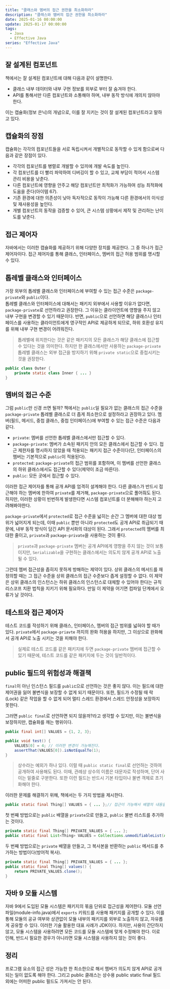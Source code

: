 ```yaml
---
title: "클래스와 멤버의 접근 권한을 최소화하라"
description: "클래스와 멤버의 접근 권한을 최소화하라"
date: 2025-01-16 00:00:00
update: 2025-01-17 00:00:00
tags: 
  - Java
  - Effective Java
series: "Effective Java"
---
```


## 잘 설계된 컴포넌트

책에서는 잘 설계된 컴포넌트에 대해 다음과 같이 설명한다.

- 클래스 내부 데이터와 내부 구현 정보를 외부로 부터 잘 숨겨야 한다.
- API를 통해서만 다른 컴포넌트와 소통해야 하며, 내부 동작 방식에 개의치 않아야 한다.

이는 캡슐화(정보 은닉)의 개념으로, 이를 잘 지키는 것이 잘 설계된 컴포넌트라고 말하고 있다.

## 캡슐화의 장점

캡슐화는 각각의 컴포넌트들을 서로 독립시켜서 개별적으로 동작할 수 있게 함으로써 다음과 같은 장점이 있다.

- 각각의 컴포넌트를 병렬로 개발할 수 있끼에 개발 속도를 높인다.
- 각 컴포넌트를 더 빨리 파악하여 디버깅이 할 수 있고, 교체 부담이 적어서 시스템 관리 비용을 낮춘다.
- 다른 컴포넌트에 영향을 안주고 해당 컴포넌트만 최적화가 가능하여 성능 최적화에 도움을 준다(아이템 67).
- 기존 환경에 대한 의존성이 낮아 독자적으로 동작이 가능해 다른 환경에서의 이식성 및 재사용성을 높인다.
- 개별 컴포넌트의 동작을 검증할 수 있어, 큰 시스템 상황에서 제작 및 관리하는 난이도를 낮춘다.

## 접근 제어자

자바에서는 이러한 캡슐화를 제공하기 위해 다양한 장치를 제공한다.
그 중 하나가 접근 제어자이다.
접근 제어자를 통해 클래스, 인터페이스, 멤버의 접근 허용 범위를 명시할 수 있다.

## 톱레벨 클래스와 인터페이스

가장 외부의 톱레벨 클래스와 인터페이스에 부여할 수 있는 접근 수준은 `package-private`와 `public`이다.  
톱레벨 클래스와 인터페이스에 대해서는 패키지 외부에서 사용할 이유가 없다면, `package-private`로 선언하라고 권장한다.
그 이유는 클라이언트에 영향을 주지 않고 내부 구현을 변경할 수 있기 때문이다.
반면, `public`으로 선언하면 해당 클래스나 인터페이스를 사용하는 클라이언트에게 영구적인 API로 제공하게 되므로, 하위 호환성 유지를 위해 내부 구현 변경이 어려워진다.

> 톱레벨에 위치한다는 것은 같은 패키지의 모든 클래스가 해당 클래스에 접근할 수 있다는 것을 의미한다.
> 하지만 한 클래스에서만 사용하는 `package-private` 톱레벨 클래스는 외부 접근을 방지하기 위해 `private static`으로 중첩시키는 것을 권장한다.

```java
public class Outer {
    private static class Inner { ... }
}
```

## 멤버의 접근 수준

그럼 `public`만 신경 쓰면 될까?
책에서는 `public`일 필요가 없는 클래스의 접근 수준을 `package-private` 톱레벨 클래스로 더 좁게 최소한으로 설정하라고 권장하고 있다.
멤버(필드, 메서드, 중첩 클래스, 중첩 인터페이스)에 부여할 수 있는 접근 수준은 다음과 같다.

- `private`: 멤버를 선언한 톱레벨 클래스에서만 접근할 수 있다.
- `package-private`: 멤버가 소속된 패키지 안의 모든 클래스에서 접근할 수 있다. 접근 제한자를 명시하지 않았을 때 적용되는 패키지 접근 수준이다(단, 인터페이스의 멤버는 기본적으로 `public`이 적용된다).
- `protected`: `package-private`의 접근 범위를 포함하며, 이 멤버를 선언한 클래스의 하위 클래스에서도 접근할 수 있다(제약이 조금 따른다).
- `public`: 모든 곳에서 접근할 수 있다.

이러한 접근 제어자를 통해 공개 API를 엄격히 설계해야 한다.
다른 클래스가 반드시 접근해야 하는 멤버에 한하여 `private`를 제거해, `package-private`으로 풀어줘도 된다.
하지만, 이러한 상황이 빈번하게 발생한다면 시스템 컴포넌트를 더 분해해야 하는지 고려해봐야한다.

`package-private`에서 `protected`로 접근 수준을 넓히는 순간 그 멤버에 대한 대상 범위가 넓어지게 되는데,
이때 `public` 뿐만 아니라 `protected`도 공개 API로 취급되기 때문에, 내부 동작 방식이 담긴 API 문서화의 대상이 된다.
그래서 `protected`의 멤버를 최대한 줄이고, `private`과 `package-private`을 사용하는 것이 좋다.

> `private`과 `package-private` 멤버는 공개 API에게 영향을 주지 않는 것이 보통이지만, `Serializable`을 구현하는 클래스에서는 의도치 않게 공개 API로 노출될 수 있다.

그런데 멤버 접근성을 좁히지 못하게 방해하는 제약이 있다.
상위 클래스의 메서드를 재정의할 때는 그 접근 수준을 상위 클래스의 접근 수준보다 좁게 설정할 수 없다.
이 제약은 상위 클래스의 인스턴스는 하위 클래스의 인스턴스로 대체할 수 있어야 한다는 규칙 리스코프 치환 법칙을 지키기 위해 필요하다.
만일 이 제약을 어기면 컴파일 단계에서 오류가 날 것이다.

## 테스트와 접근 제어자

테스트 코드를 작성하기 위해 클래스, 인터페이스, 멤버의 접근 범위를 넓혀야 할 때가 있다.
`private`에서 `package-priavte` 까지의 완화 허용을 하지만,
그 이상으로 완화해서 공개 API로 노출 시키는 것을 피해야 한다.

> 실제로 테스트 코드를 같은 패키지에 두면 `package-private` 멤버에 접근할 수 있기 때문에, 테스트 코드를 같은 패키지에 두는 것이 일반적이다.

## public 필드의 위험성과 해결책

`final`이 아닌 인스턴스 필드를 `publi`c으로 선언하는 것은 좋지 않다.
이는 필드에 대한 제어권을 잃어 불변식을 보장할 수 없게 되기 때문이다.
또한, 필드가 수정될 때 락(Lock) 같은 작업을 할 수 없게 되어 멀티 스레드 환경에서 스레드 안정성을 보장하지 못한다.

그러면 `public final`로 선언하면 되지 않을까?라고 생각할 수 있지만, 이는 불변식을 보장하지만, 캡슐화를 깨는 행위이다.

```java
public final int[] VALUES = {1, 2, 3};

public void test() {
    VALUES[0] = 4; // 이러한 변경이 가능해진다.
    assertThat(VALUES[0]).isNotEqualTo(1);
}
```

> 상수라는 예외가 하나 있다. 이럴 때 `public static final`로 선언하는 것하여 공개하여 사용해도 된다.
> 이때, 관례상 상수의 이름은 대문자로 작성하며, 단어 사이는 밑줄로 구분한다. 또한 이런 필드는 반드시 기본 타입이나 불변 객체로 초기화해야 한다.

이러한 문제를 해결하기 위해, 책에서는 두 가지 방법을 제시한다.

```java
public static final Thing[] VALUES = { ... };// 접근이 가능해서 배열의 내용을 변경할 수 있다.
```

첫 번째 방법으로는 `public` 배열을 `private`으로 만들고, `public` 불변 리스트를 추가하는 것이다.

```java
private static final Thing[] PRIVATE_VALUES = { ... };
public static final List<Thing> VALUES = Collections.unmodifiableList(Arrays.asList(PRIVATE_VALUES));
```

두 번째 방법으로는 `private` 배열을 만들고, 그 복사본을 반환하는 `public` 메서드를 추가하는 방법이다(방어적 복사).

```java
private static final Thing[] PRIVATE_VALUES = { ... };
public static final Thing[] values() {
    return PRIVATE_VALUES.clone();
}
```

## 자바 9 모듈 시스템

자바 9에서 도입된 모듈 시스템은 패키지의 몪음 단위로 접근성을 제어한다.
모듈 선언 파일(module-info.java)에서 `exports` 키워드를 사용해 패키지를 공개할 수 있다.
이를 통해 모듈의 공규 여부와 상관없이 모듈 내부의 패키지를 외부로 노출하지 않고, 자유롭게 공유할 수 있다.
이러한 기술 활용한 대표 사례가 JDK이다.
하지만, 사용이 간단하지 않고, 모듈 시스템을 사용하려면 모든 코드를 모듈 시스템에 맞게 수정해야 한다.
이로 인해, 반드시 필요한 경우가 아니라면 모듈 시스템을 사용하지 않는 것이 좋다.

## 정리

프로그램 요소의 접근 성은 가능한 한 최소한으로 해서 멤버가 의도치 않게 API로 공개되는 일이 없도록 해야 한다.
그리고 public 클래스는 상수용 public static final 필드 외에는 어떠한 public 필드도 가져서는 안 된다.

